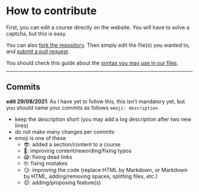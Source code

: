 # How to contribute

First, you can edit a course directly on the website. You will have to solve a captcha, but this is easy.

You can also [fork the repository](https://docs.github.com/en/get-started/quickstart/fork-a-repo#forking-a-repository). Then simply edit the file(s) you wanted to, and [submit a pull request](https://docs.github.com/en/github/collaborating-with-pull-requests/proposing-changes-to-your-work-with-pull-requests/creating-a-pull-request-from-a-fork).

You should check this guide about the [syntax you may use in our files](https://memorize.be/syntax).

---

## Commits

**edit 29/08/2021**: As I have yet to follow this, this isn't mandatory yet, but you should name your commits as follows
`emoji: description`

* keep the description short (you may add a log description after two new lines)
* do not make many changes per commits
* emoji is one of these
  * 😎: added a section/content to a course
  * 🧐: improving content/rewording/fixing typos
  * 😱: fixing dead links
  * 🤓: fixing mistakes
  * 😏: improving the code (replace HTML by Markdown, or Markdown by HTML, adding/removing spaces, splitting files, etc.)
  * 😊: adding/proposing feature(s)
